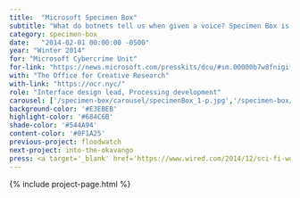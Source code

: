 ```yaml
---
title:  "Microsoft Specimen Box"
subtitle: "What do botnets tell us when given a voice? Specimen Box is a research tool that lets us explore the personality of those malware networks."
category: specimen-box
date:   "2014-02-01 00:00:00 -0500"
year: "Winter 2014"
for: "Microsoft Cybercrime Unit"
for-link: "https://news.microsoft.com/presskits/dcu/#sm.00000b7w8fnigif79rsp9bqb4m5p1"
with: "The Office for Creative Research"
with-link: "https://ocr.nyc/"
role: "Interface design lead, Processing development"
carousel: ['/specimen-box/carousel/specimenBox_1-p.jpg','/specimen-box/carousel/specimenBox_2-p.jpg','/specimen-box/carousel/specimenBox_3-p.jpg','/specimen-box/carousel/specimenBox_4-p.jpg','/specimen-box/carousel/specimenBox_5-p.jpg','/specimen-box/carousel/specimenBox_6-p.jpg','/specimen-box/carousel/specimenBox_7-p.jpg']
background-color: '#E3EBEB'
highlight-color: '#684C6B'
shade-color: '#544A94'
content-color: '#0F1A25'
previous-project: floodwatch
next-project: into-the-okavango
press: <a target='_blank' href='https://www.wired.com/2014/12/sci-fi-worthy-interface-tracking-criminal-botnets/'>Wired</a>
---
```


{% include project-page.html %}